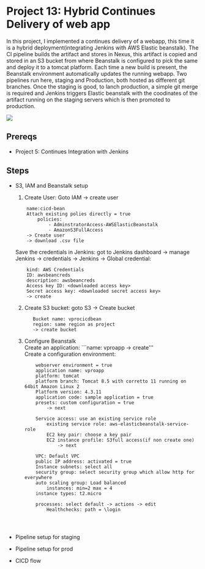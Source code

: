 # Project 13: Hybrid Continues Delivery of web app

In this project, I implemented a continues delivery of a webapp, this time it is a hybrid deployment(integrating Jenkins with AWS Elastic beanstalk). The CI pipeline builds the artifact and stores in Nexus, this artifact is copied and stored in an S3 bucket from where Beanstalk is configured to pick the same and deploy it to a tomcat platform. Each time a new build is present, the Beanstalk environment automatically updates the running webapp. Two pipelines run here, staging and Production, both hosted as different git branches. Once the staging is good, to lanch production, a simple git merge is required and Jenkins triggers Elastic beanstalk with the coodinates of the artifact running on the staging servers which is then promoted to production.

![](Architecture)

## Prereqs

- Project 5: Continues Integration with Jenkins

## Steps

- S3, IAM and Beanstalk setup
    1. Create User: Goto IAM -> create user

    ```
        name:cicd-bean
        Attach existing polies directly = true
            policies:
                - AdminstratorAccess-AWSElasticBeanstalk
                - AmazonS3FullAccess
        -> Create user
        -> download .csv file
    ```

    Save the credentials in Jenkins: got to Jenkins dashboard -> manage Jenkins -> credentials -> Jenkins -> Global credential:
    ```
        kind: AWS Credentials
        ID: awsbeancreds
        description: awsbeancreds
        Access key ID: <downloaded access key>
        Secret access key: <downloaded secret access key>
        -> create

    ```
    2. Create S3 bucket: goto S3 -> Create bucket
        ```
           Bucket name: vprocicdbean
           region: same region as project
           -> create bucket
        ```
    3. Configure Beanstalk \
        Create an application: ```name: vproapp -> create''' \
        Create a configuration environment:
        ```
            webserver environment = true
            application name: vproapp
            platform: tomcat
            platform branch: Tomcat 8.5 with corretto 11 running on 64bit Amazon Linux 2
            Platform version: 4.3.11
            application code: sample application = true
            presets: custom configuration = true 
                -> next

            Service access: use an existing service role
                existing service role: aws-elasticbeanstalk-service-role
                EC2 key pair: choose a key pair 
                EC2 instance profile: S3full access(if non create one)
                    -> next
            
            VPC: Default VPC
            public IP address: activated = true
            Instance subnets: select all
            security group: select security group which allow http for everywhere
            auto scaling group: Load balanced
                instances: min=2 max = 4
            instance types: t2.micro

            processes: select default -> actions -> edit
                Healthchecks: path = \login




        ```


- Pipeline setup for staging
- Pipeline setup for prod
- CICD flow
